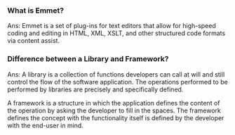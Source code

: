 ### What is Emmet?
Ans: Emmet is a set of plug-ins for text editors that allow for high-speed coding and editing in HTML, XML, XSLT, and other structured code formats via content assist.
### Difference between a Library and Framework?
Ans: A library is a collection of functions developers can call at will and still control the flow of the software application. The operations performed to be performed by libraries are precisely and specifically defined.

A framework is a structure in which the application defines the content of the operation by asking the developer to fill in the spaces. The framework defines the concept with the functionality itself is defined by the developer with the end-user in mind.